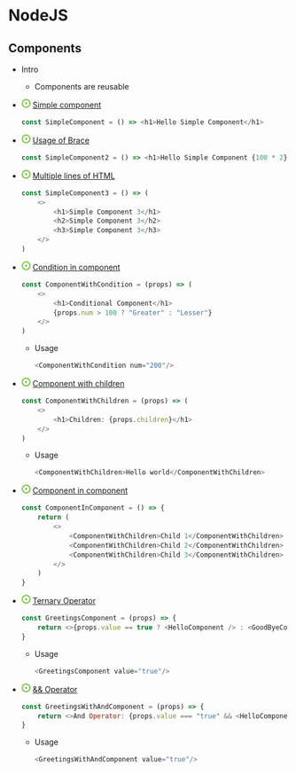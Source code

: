 # NodeJS
## Components
- Intro
    - Components are reusable
- ![](../../../-/1.png) [Simple component](../example/src/components/simple-component/SimpleComponent.jsx)
    ~~~js
    const SimpleComponent = () => <h1>Hello Simple Component</h1>
    ~~~
- ![](../../../-/1.png) [Usage of Brace](../example/src/components/simple-component/SimpleComponent2.jsx)
    ~~~js
    const SimpleComponent2 = () => <h1>Hello Simple Component {100 * 2}</h1>
    ~~~
- ![](../../../-/1.png) [Multiple lines of HTML](../example/src/components/simple-component/SimpleComponent3.jsx)
    ~~~js
    const SimpleComponent3 = () => (
        <>
            <h1>Simple Component 3</h1>
            <h2>Simple Component 3</h2>
            <h3>Simple Component 3</h3>
        </>
    )
    ~~~
- ![](../../../-/1.png) [Condition in component](../example/src/components/simple-component/ComponentWithCondition.jsx)
    ~~~js
    const ComponentWithCondition = (props) => (
        <>
            <h1>Conditional Component</h1>
            {props.num > 100 ? "Greater" : "Lesser"}
        </>
    )
    ~~~
    - Usage
        ~~~js
        <ComponentWithCondition num="200"/>
        ~~~
- ![](../../../-/1.png) [Component with children](../example/src/components/simple-component/ComponentWithChildren.jsx)
    ~~~js
    const ComponentWithChildren = (props) => (
        <>
            <h1>Children: {props.children}</h1>
        </>
    )
    ~~~
    - Usage
        ~~~js
        <ComponentWithChildren>Hello world</ComponentWithChildren>
        ~~~
- ![](../../../-/1.png) [Component in component](../example/src/components/simple-component/ComponentInComponent.jsx)
    ~~~js
    const ComponentInComponent = () => {
        return (
            <>
                <ComponentWithChildren>Child 1</ComponentWithChildren>
                <ComponentWithChildren>Child 2</ComponentWithChildren>
                <ComponentWithChildren>Child 3</ComponentWithChildren>
            </>
        )
    }
    ~~~
- ![](../../../-/1.png) [Ternary Operator](../example2/src/components/TerneryOperator.jsx)
    ~~~js
    const GreetingsComponent = (props) => {
        return <>{props.value == true ? <HelloComponent /> : <GoodByeComponent />}</>
    }
    ~~~
    - Usage
        ~~~js
        <GreetingsComponent value="true"/>
        ~~~

- ![](../../../-/1.png) [&& Operator](../example2/src/components/AndOperator.jsx)
    ~~~js
    const GreetingsWithAndComponent = (props) => {
        return <>And Operator: {props.value === "true" && <HelloComponent />}</>
    }
    ~~~
    - Usage
        ~~~js
        <GreetingsWithAndComponent value="true"/>
        ~~~